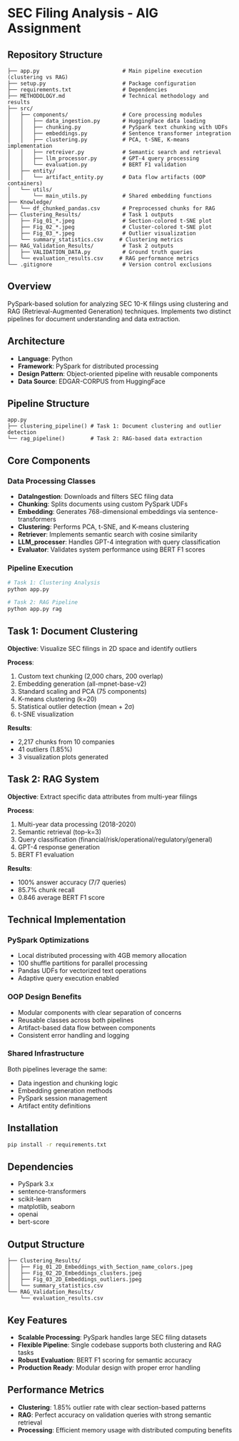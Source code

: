 # SEC Filing Analysis - AIG Assignment

## Repository Structure
```
├── app.py                          # Main pipeline execution (clustering vs RAG)
├── setup.py                        # Package configuration
├── requirements.txt                # Dependencies
├── METHODOLOGY.md                  # Technical methodology and results
├── src/
│   ├── components/                 # Core processing modules
│   │   ├── data_ingestion.py       # HuggingFace data loading
│   │   ├── chunking.py             # PySpark text chunking with UDFs
│   │   ├── embeddings.py           # Sentence transformer integration
│   │   ├── clustering.py           # PCA, t-SNE, K-means implementation
│   │   ├── retreiver.py            # Semantic search and retrieval
│   │   ├── llm_processor.py        # GPT-4 query processing
│   │   └── evaluation.py           # BERT F1 validation
│   ├── entity/
│   │   └── artifact_entity.py      # Data flow artifacts (OOP containers)
│   └── utils/
│       └── main_utils.py           # Shared embedding functions
├── Knowledge/
│   └── df_chunked_pandas.csv       # Preprocessed chunks for RAG
├── Clustering_Results/             # Task 1 outputs
│   ├── Fig_01_*.jpeg               # Section-colored t-SNE plot
│   ├── Fig_02_*.jpeg               # Cluster-colored t-SNE plot
│   ├── Fig_03_*.jpeg               # Outlier visualization
│   └── summary_statistics.csv     # Clustering metrics
├── RAG_Validation_Results/         # Task 2 outputs
│   ├── VALIDATION_DATA.py          # Ground truth queries
│   └── evaluation_results.csv     # RAG performance metrics
└── .gitignore                      # Version control exclusions
```

## Overview
PySpark-based solution for analyzing SEC 10-K filings using clustering and RAG (Retrieval-Augmented Generation) techniques. Implements two distinct pipelines for document understanding and data extraction.

## Architecture
- **Language**: Python
- **Framework**: PySpark for distributed processing
- **Design Pattern**: Object-oriented pipeline with reusable components
- **Data Source**: EDGAR-CORPUS from HuggingFace

## Pipeline Structure
```
app.py
├── clustering_pipeline() # Task 1: Document clustering and outlier detection
└── rag_pipeline()        # Task 2: RAG-based data extraction
```

## Core Components

### Data Processing Classes
- **DataIngestion**: Downloads and filters SEC filing data
- **Chunking**: Splits documents using custom PySpark UDFs
- **Embedding**: Generates 768-dimensional embeddings via sentence-transformers
- **Clustering**: Performs PCA, t-SNE, and K-means clustering
- **Retriever**: Implements semantic search with cosine similarity
- **LLM_processer**: Handles GPT-4 integration with query classification
- **Evaluator**: Validates system performance using BERT F1 scores

### Pipeline Execution
```bash
# Task 1: Clustering Analysis
python app.py

# Task 2: RAG Pipeline
python app.py rag
```

## Task 1: Document Clustering
**Objective**: Visualize SEC filings in 2D space and identify outliers

**Process**:
1. Custom text chunking (2,000 chars, 200 overlap)
2. Embedding generation (all-mpnet-base-v2)
3. Standard scaling and PCA (75 components)
4. K-means clustering (k=20)
5. Statistical outlier detection (mean + 2σ)
6. t-SNE visualization

**Results**:
- 2,217 chunks from 10 companies
- 41 outliers (1.85%)
- 3 visualization plots generated

## Task 2: RAG System
**Objective**: Extract specific data attributes from multi-year filings

**Process**:
1. Multi-year data processing (2018-2020)
2. Semantic retrieval (top-k=3)
3. Query classification (financial/risk/operational/regulatory/general)
4. GPT-4 response generation
5. BERT F1 evaluation

**Results**:
- 100% answer accuracy (7/7 queries)
- 85.7% chunk recall
- 0.846 average BERT F1 score

## Technical Implementation

### PySpark Optimizations
- Local distributed processing with 4GB memory allocation
- 100 shuffle partitions for parallel processing
- Pandas UDFs for vectorized text operations
- Adaptive query execution enabled

### OOP Design Benefits
- Modular components with clear separation of concerns
- Reusable classes across both pipelines
- Artifact-based data flow between components
- Consistent error handling and logging

### Shared Infrastructure
Both pipelines leverage the same:
- Data ingestion and chunking logic
- Embedding generation methods
- PySpark session management
- Artifact entity definitions

## Installation
```bash
pip install -r requirements.txt
```

## Dependencies
- PySpark 3.x
- sentence-transformers
- scikit-learn
- matplotlib, seaborn
- openai
- bert-score

## Output Structure
```
├── Clustering_Results/
│   ├── Fig_01_2D_Embeddings_with_Section_name_colors.jpeg
│   ├── Fig_02_2D_Embeddings_clusters.jpeg
│   ├── Fig_03_2D_Embeddings_outliers.jpeg
│   └── summary_statistics.csv
└── RAG_Validation_Results/
    └── evaluation_results.csv
```

## Key Features
- **Scalable Processing**: PySpark handles large SEC filing datasets
- **Flexible Pipeline**: Single codebase supports both clustering and RAG tasks
- **Robust Evaluation**: BERT F1 scoring for semantic accuracy
- **Production Ready**: Modular design with proper error handling

## Performance Metrics
- **Clustering**: 1.85% outlier rate with clear section-based patterns
- **RAG**: Perfect accuracy on validation queries with strong semantic retrieval
- **Processing**: Efficient memory usage with distributed computing benefits